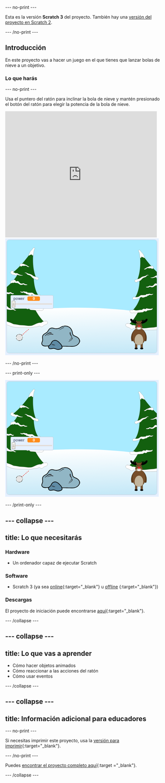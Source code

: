 --- no-print ---

Esta es la versión **Scratch 3** del proyecto. También hay una [versión del proyecto en Scratch 2](https://projects.raspberrypi.org/en/projects/snowball-fight-scratch2).

--- /no-print ---

## Introducción

En este proyecto vas a hacer un juego en el que tienes que lanzar bolas de nieve a un objetivo.

### Lo que harás

--- no-print ---

Usa el puntero del ratón para inclinar la bola de nieve y mantén presionado el botón del ratón para elegir la potencia de la bola de nieve.

<div class="scratch-preview">
  <iframe allowtransparency="true" width="485" height="402" src="https://scratch.mit.edu/projects/embed/302159331/?autostart=true" frameborder="0" scrolling="no"></iframe>
  <img src="images/snow-final.png">
</div>

--- /no-print ---

--- print-only ---

![proyecto completo](images/snow-final.png)

--- /print-only ---

--- collapse ---
---
title: Lo que necesitarás
---

### Hardware

+ Un ordenador capaz de ejecutar Scratch

### Software

+ Scratch 3 (ya sea [online](http://rpf.io/scratchon){:target="_blank"} u [offline](http://rpf.io/scratchoff) {:target="_blank"})

### Descargas

El proyecto de iniciación puede encontrarse [aquí](http://rpf.io/p/en/snowball-fight-go){:target="_blank"}.

--- /collapse ---

--- collapse ---
---
title: Lo que vas a aprender
---

- Cómo hacer objetos animados
- Cómo reaccionar a las acciones del ratón
- Cómo usar eventos

--- /collapse ---

--- collapse ---
---
title: Información adicional para educadores
---

--- no-print ---

Si necesitas imprimir este proyecto, usa la [versión para imprimir](https://projects.raspberrypi.org/en/projects/snowball-fight/print){:target="_blank"}.

--- /no-print ---

Puedes [encontrar el proyecto completo aquí](http://rpf.io/p/en/snowball-fight-get){:target ="_blank"}.

--- /collapse ---
